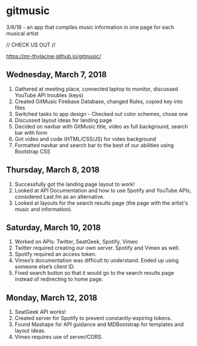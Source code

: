 # gitmusic
3/6/18 - an app that compiles music information in one page for each musical artist

// CHECK US OUT //

https://mr-thylacine.github.io/gitmusic/

## **Wednesday, March 7, 2018**

1. Gathered at meeting place, connected laptop to monitor, discussed YouTube API troubles (keys)
2. Created GitMusic Firebase Database, changed Rules, copied key into files
3. Switched tasks to app design - Checked out color schemes, chose one
4. Discussed layout ideas for landing page
5. Decided on navbar with GitMusic title, video as full background, search bar with form
6. Got video and code (HTML/CSS/JS) for video background
7. Formatted navbar and search bar to the best of our abilities using Bootstrap CSS

## **Thursday, March 8, 2018**

1. Successfully got the landing page layout to work!
2. Looked at API Documentation and how to use Spotify and YouTube APIs, considered Last.fm as an alternative.
3. Looked at layouts for the search results page (the page with the artist's music and information).

## **Saturday, March 10, 2018**

1. Worked on APIs: Twitter, SeatGeek, Spotify, Vimeo
2. Twitter required creating our own server. Spotify and Vimeo as well.
3. Spotify required an access token.
4. Vimeo’s documentation was difficult to understand. Ended up using someone else’s client ID.
5. Fixed search button so that it would go to the search results page instead of redirecting to home page.

## **Monday, March 12, 2018**

1. SeatGeek API works!
2. Created server for Spotify to prevent constantly-expiring tokens.
3. Found Mashape for API guidance and MDBootstrap for templates and layout ideas.
4. Vimeo requires use of server/CORS.
